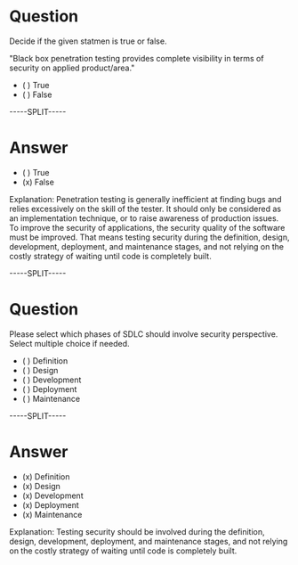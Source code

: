 # Question

Decide if the given statmen is true or false.

"Black box penetration testing provides complete visibility in terms of security on applied product/area."


* ( ) True
* ( ) False

-----SPLIT-----

# Answer

* ( ) True
* (x) False


Explanation: Penetration testing is generally inefficient at finding bugs and relies excessively on the skill of the tester. It should only be considered as an implementation technique, or to raise awareness of production issues. To improve the security of applications, the security quality of the software must be improved. That means testing security during the definition, design, development, deployment, and maintenance stages, and not relying on the costly strategy of waiting until code is completely built.

-----SPLIT-----

# Question

Please select which phases of SDLC should involve security perspective.  Select multiple choice if needed.

* ( ) Definition
* ( ) Design
* ( ) Development
* ( ) Deployment
* ( ) Maintenance

-----SPLIT-----

# Answer

* (x) Definition
* (x) Design
* (x) Development
* (x) Deployment
* (x) Maintenance

Explanation: Testing security should be involved during the definition, design, development, deployment, and maintenance stages, and not relying on the costly strategy of waiting until code is completely built.

